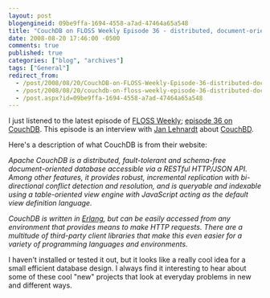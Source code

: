 ```yaml
---
layout: post
blogengineid: 09be9ffa-1694-4558-a7ad-47464a65a548
title: "CouchDB on FLOSS Weekly Episode 36 - distributed, document-oriented, RESTful database"
date: 2008-08-20 17:46:00 -0500
comments: true
published: true
categories: ["blog", "archives"]
tags: ["General"]
redirect_from: 
  - /post/2008/08/20/CouchDB-on-FLOSS-Weekly-Episode-36-distributed-document-oriented-RESTful-database
  - /post/2008/08/20/couchdb-on-floss-weekly-episode-36-distributed-document-oriented-restful-database
  - /post.aspx?id=09be9ffa-1694-4558-a7ad-47464a65a548
---
```

<!-- more -->


I just listened to the latest episode of <a href="http://twit.tv/FLOSS">FLOSS Weekly</a>; <a href="http://twit.tv/floss36">episode 36 on CouchDB</a>. This episode is an interview with <a href="http://jan.prima.de/">Jan Lehnardt</a> about <a href="http://incubator.apache.org/couchdb/">CouchBD</a>.



Here&#39;s a description of what CouchDB is from their website:



*Apache CouchDB is a distributed, fault-tolerant and schema-free
document-oriented database accessible via a RESTful HTTP/JSON API. Among other
features, it provides robust, incremental replication with bi-directional
conflict detection and resolution, and is queryable and indexable using a
table-oriented view engine with JavaScript acting as the default view
definition language.*



*CouchDB is written in <a href="http://erlang.org/">Erlang</a>, but can be easily accessed from any
environment that provides means to make HTTP requests. There are a multitude of
third-party client libraries that make this even easier for a variety of
programming languages and environments.*



I haven&#39;t installed or tested it out, but it looks like a really cool idea for a small efficient database design. I always find it interesting to hear about some of these cool &quot;new&quot; projects that look at everyday problems in new and different ways. 

